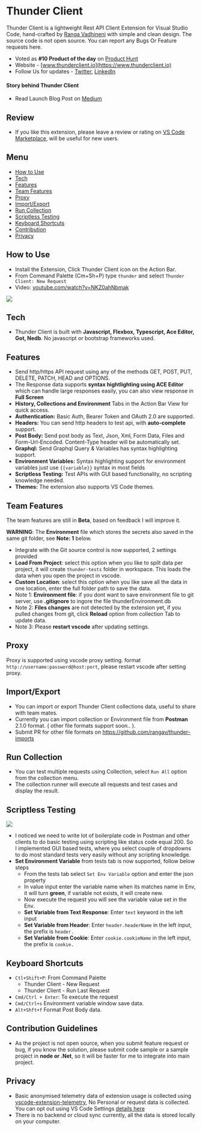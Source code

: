 # Thunder Client
Thunder Client is a lightweight Rest API Client Extension for Visual Studio Code, hand-crafted by [Ranga Vadhineni](https://twitter.com/ranga_vadhineni) with simple and clean design. The source code is not open source. You can report any Bugs Or Feature requests here.

* Voted as **#10 Product of the day** on [Product Hunt](https://www.producthunt.com/posts/thunder-client)
* Website - [www.thunderclient.io](https://www.thunderclient.io)
* Follow Us for updates - [Twitter](https://twitter.com/thunder_client), [LinkedIn](https://www.linkedin.com/company/thunderclient/)

#### Story behind Thunder Client
* Read Launch Blog Post on [Medium](https://rangav.medium.com/thunder-client-alternative-to-postman-68ee0c9486d6)

## Review
* If you like this extension, please leave a review or rating on [VS Code Marketplace](https://marketplace.visualstudio.com/items?itemName=rangav.vscode-thunder-client), will be useful for new users.

## Menu
* [How to Use](#usage)
* [Tech](#tech)
* [Features](#features)
* [Team Features](#team)
* [Proxy](#proxy)
* [Import/Export](#import)
* [Run Collection](#runcol)
* [Scriptless Testing](#testing)
* [Keyboard Shortcuts](#keyboard)
* [Contribution](#contribution)
* [Privacy](#privacy)


<a name="usage"></a>
## How to Use
* Install the Extension, Click Thunder Client icon on the Action Bar.
* From Command Palette (Cm+Sh+P) type ``thunder`` and select ``Thunder Client: New Request``
* Video: [youtube.com/watch?v=NKZ0ahNbmak](https://www.youtube.com/watch?v=NKZ0ahNbmak)

![](images/thunder-client.gif)

<a name="tech"></a>
## Tech
* Thunder Client is built with **Javascript, Flexbox, Typescript, Ace Editor, Got, Nedb**. No javascript or bootstrap frameworks used.

<a name="features"></a>
## Features
* Send http/https API request using any of the methods GET, POST, PUT, DELETE, PATCH, HEAD and OPTIONS.
* The Response data supports **syntax hightlighting using ACE Editor** which can handle large responses easily, you can also view response in **Full Screen**
* **History, Collections and Environment** Tabs in the Action Bar View for quick access.
* **Authentication:** Basic Auth, Bearer Token and OAuth 2.0 are supported.
* **Headers:** You can send http headers to test api, with **auto-complete** support.
* **Post Body:** Send post body as Text, Json, Xml, Form Data, Files and Form-Url-Encoded. Content-Type header will be automatically set.
* **Graphql:** Send Graphql Query & Variables has syntax highlighting support.
* **Environment Variables:** Syntax highlighting support for environment variables just use `{{variable}}` syntax in most fields
* **Scriptless Testing:** Test APIs with GUI based functionality, no scripting knowledge needed.
* **Themes:** The extension also supports VS Code themes.

<a name="team"></a>
## Team Features
The team features are still in **Beta**, based on feedback I will improve it.

**WARNING**: The **Environment** file which stores the secrets also saved in the same git folder, see **Note: 1** below.

* Integrate with the Git source control is now supported, 2 settings provided
* **Load From Project**: select this option when you like to spilt data per project, it will create `thunder-tests` folder in workspace. This loads the data when you open the project in vscode.
* **Custom Location**: select this option when you like save all the data in one location, enter the full folder path to save the data.
* Note 1: **Environment file**: if you dont want to save environment file to git server, use **.gitignore** to ingore the file thunderEnvironment.db
* Note 2: **Files changes** are not detected by the extension yet, if you pulled changes from git, click **Reload** option from collection Tab to update data.
* Note 3: Please **restart vscode** after updating settings.

<a name="proxy"></a>
## Proxy
Proxy is supported using vscode proxy setting. format `http://username:password@host:port`, please restart vscode after setting proxy.

<a name="import"></a>
## Import/Export
* You can import or export Thunder Client collections data, useful to share with team mates.
* Currently you can import collection or Environment file from **Postman** 2.1.0 format. ( other file formats support soon.. ).
* Submit PR for other file formats on https://github.com/rangav/thunder-imports

<a name="runcol"></a>
## Run Collection
* You can test multiple requests using Collection, select `Run All` option from the collection menu.
* The collection runner will execute all requests and test cases and display the result.

<a name="testing"></a>
## Scriptless Testing
![](https://github.com/rangav/thunder-client-support/blob/master/images/thunder-client-tests.png?raw=true)

* I noticed we need to write lot of boilerplate code in Postman and other clients to do basic testing using scripting like status code equal 200. So I implemented GUI based tests, where you select couple of dropdowns to do most standard tests very easily without any scripting knowledge.
* **Set Environment Variable** from tests tab is now supported, follow below steps
  * From the tests tab select `Set Env Variable` option and enter the json property
  * In value input enter the variable name when its matches name in Env, it will turn **green**, if variable not exists, it will create new.
  * Now execute the request you will see the variable value set in the Env.
  * **Set Variable from Text Response**: Enter `text` keyword in the left input
  * **Set Variable from Header**: Enter `header.headerName` in the left input, the prefix is `header.`
  * **Set Variable from Cookie**: Enter `cookie.cookieName` in the left input, the prefix is `cookie.`


<a name="keyboard"></a>
## Keyboard Shortcuts
* `Ctl+Shift+P`: From Command Palette
  * Thunder Client - New Request 
  * Thunder Client - Run Last Request
* `Cmd/Ctrl + Enter`: To execute the request
* `Cmd/Ctrl+s` Environment variable window save data.
* `Alt+Shft+f` Format Post Body data.

<a name="contribution"></a>
## Contribution Guidelines
* As the project is not open source, when you submit feature request or bug, if you know the solution, please submit code sample or a sample project in **node or .Net**, so it will be faster for me to integrate into main project. 

<a name="privacy"></a>
## Privacy
* Basic anonymised telemetry data of extension usage is collected using [vscode-extension-telemetry](https://github.com/Microsoft/vscode-extension-telemetry), No Personal or request data is collected. You can opt out using VS Code Settings [details here](https://code.visualstudio.com/docs/getstarted/telemetry)
* There is no backend or cloud sync currently, all the data is stored locally on your computer.


